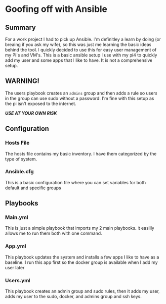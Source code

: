 # Goofing off with Ansible

## Summary

For a work project I had to pick up Ansible.  I'm definitley a learn by doing (or breaing if you ask my wife), so this was just me learning the basic ideas behind the tool. I quickly decided to use this for easy user management of my Pi's and VM's.  This is a basic ansible setup I use with my pi4 to quickly add my user and some apps that I like to have.  It is not a comprehensive setup.

## WARNING!

The users playbook creates an `admins` group and then adds a rule so users in the group can use sudo without a password.  I'm fine with this setup as the pi isn't exposed to the internet.

***USE AT YOUR OWN RISK***

## Configuration

### Hosts File

The hosts file contains my basic inventory.  I have them categorized by the type of system.

### Ansible.cfg

This is a basic configuration file where you can set variables for both default and specific groups

## Playbooks

### Main.yml

This is just a simple playbook that imports my 2 main playbooks.  it easlily allows me to run them both with one command.

### App.yml

This playbook updates the system and installs a few apps I like to have as a baseline. I run this app first so the docker group is available when I add my user later

### Users.yml

This playbook creates an admin group and sudo rules, then it adds my user, adds my user to the sudo, docker, and admins group and ssh keys.